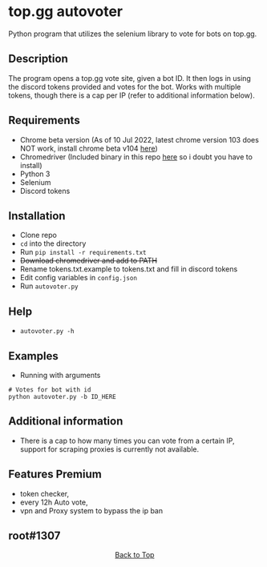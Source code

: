 <a id="top"></a>

# top.gg autovoter

Python program that utilizes the selenium library to vote for bots on top.gg.

## Description

The program opens a top.gg vote site, given a bot ID. It then logs in using the discord tokens provided and votes for the bot. Works with multiple tokens, though there is a cap per IP (refer to additional information below).

## Requirements

- Chrome beta version (As of 10 Jul 2022, latest chrome version 103 does NOT work, install chrome beta v104 [here](https://www.google.com/chrome/beta/))
- Chromedriver (Included binary in this repo [here](chromedriver.exe) so i doubt you have to install)
- Python 3
- Selenium
- Discord tokens

## Installation

- Clone repo
- `cd` into the directory
- Run `pip install -r requirements.txt`
- ~~Download chromedriver and add to PATH~~
- Rename tokens.txt.example to tokens.txt and fill in discord tokens
- Edit config variables in `config.json`
- Run `autovoter.py`

## Help

- `autovoter.py -h`

## Examples

- Running with arguments

```
# Votes for bot with id
python autovoter.py -b ID_HERE
```

## Additional information

- There is a cap to how many times you can vote from a certain IP, support for scraping proxies is currently not available.


## Features Premium
- token checker,
- every 12h Auto vote,
- vpn and Proxy system to bypass the ip ban
## root#1307
<p align="center"><a href=#top>Back to Top</a></p>
